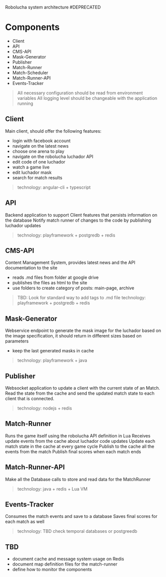 Robolucha system architecture
#DEPRECATED

# Components 
- Client
- API
- CMS-API
- Mask-Generator
- Publisher
- Match-Runner
- Match-Scheduler
- Match-Runner-API
- Events-Tracker

> All necessary configuration should be read from environment variables
> All logging level should be changeable with the application running

## Client 
Main client, should offer the following features:
- login with facebook account
- navigate on the latest news
- choose one arena to play 
- navigate on the robolucha luchador API 
- edit code of one luchador
- watch a game live
- edit luchador mask
- search for match results

> technology: angular-cli + typescript

## API
Backend application to support Client features that persists information 
on the database
Notify match runner of changes to the code by publishing luchador updates

> technology: playframework + postgredb + redis

## CMS-API
Content Management System, provides latest news and the API documentation to the site
- reads .md files from folder at google drive
- publishes the files as html to the site
- use folders to create category of posts: main-page, archive

> TBD: Look for standard way to add tags to .md file
> technology: playframework + postgredb + redis

## Mask-Generator
Webservice endpoint to generate the mask image for the luchador based 
on the image specification, it should return in different sizes based on parameters
- keep the last generated masks in cache

> technology: playframework + java

## Publisher
Websocket application to update a client with the current state of an Match.
Read the state from the cache and send the updated match state to 
each client that is connected.

> technology: nodejs + redis

## Match-Runner 
Runs the game itself using the robolucha API definition in Lua
Receives update events from the cache about luchador code updates
Update each match state in the cache at every game cycle
Publish to the cache all the events from the match
Publish final scores when each match ends

## Match-Runner-API
Make all the Database calls to store and read data for the MatchRunner

> technology: java + redis + Lua VM 

## Events-Tracker
Consumes the match events and save to a database
Saves final scores for each match as well

> technology: TBD check temporal databases or postgreedb

## TBD
- document cache and message system usage on Redis
- document map definition files for the match-runner
- define how to monitor the components
